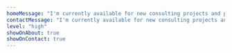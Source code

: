 ```yaml
---
homeMessage: "I'm currently available for new consulting projects and product leadership roles, and open to collaborating on meaningful, outcome-driven work. [Let's Connect](/lets-work-together#contact)"
contactMessage: "I'm currently available for new consulting projects and product leadership roles, and open to collaborating on meaningful, outcome-driven work."
level: "high"
showOnAbout: true
showOnContact: true
---
```

